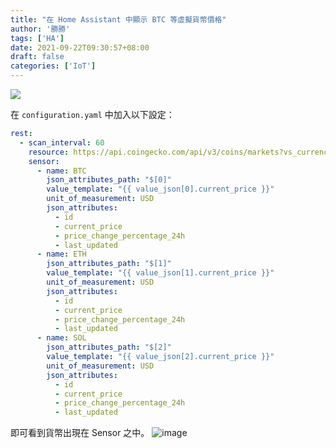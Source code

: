 ```yaml
---
title: "在 Home Assistant 中顯示 BTC 等虛擬貨幣價格"
author: '勝勝'
tags: ['HA']
date: 2021-09-22T09:30:57+08:00
draft: false
categories: ['IoT']
---
```

![](https://user-images.githubusercontent.com/16719720/134269680-1c63ada4-6bc6-4d46-9e3b-e7c33ebe48e9.png)

在 `configuration.yaml` 中加入以下設定：
```yaml
rest:
  - scan_interval: 60
    resource: https://api.coingecko.com/api/v3/coins/markets?vs_currency=usd&ids=bitcoin%2Cethereum%2Cbinance-coin%2Csolana&order=market_cap_desc&sparkline=false&price_change_percentage=1d
    sensor:
      - name: BTC
        json_attributes_path: "$[0]"
        value_template: "{{ value_json[0].current_price }}"
        unit_of_measurement: USD
        json_attributes:
          - id
          - current_price
          - price_change_percentage_24h
          - last_updated
      - name: ETH
        json_attributes_path: "$[1]"
        value_template: "{{ value_json[1].current_price }}"
        unit_of_measurement: USD
        json_attributes:
          - id
          - current_price
          - price_change_percentage_24h
          - last_updated
      - name: SOL
        json_attributes_path: "$[2]"
        value_template: "{{ value_json[2].current_price }}"
        unit_of_measurement: USD
        json_attributes:
          - id
          - current_price
          - price_change_percentage_24h
          - last_updated
```

即可看到貨幣出現在 Sensor 之中。
![image](https://user-images.githubusercontent.com/16719720/134269818-3da458e4-f433-443a-9bbd-76d2d57fd56e.png)
